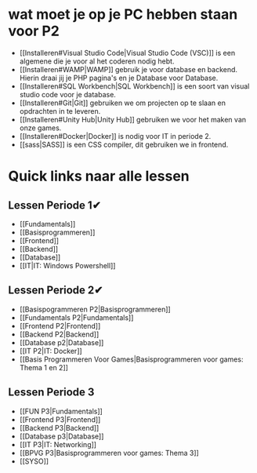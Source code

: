 # wat moet je op je PC hebben staan voor P2
- [[Installeren#Visual Studio Code|Visual Studio Code (VSC)]] is een algemene die je voor al het coderen nodig hebt.
- [[Installeren#WAMP|WAMP]] gebruik je voor database en backend. Hierin draai jij je PHP pagina's en je Database voor Database.
- [[Installeren#SQL Workbench|SQL Workbench]] is een soort van visual studio code voor je database. 
- [[Installeren#Git|Git]] gebruiken we om projecten op te slaan en opdrachten in te leveren.
- [[Installeren#Unity Hub|Unity Hub]] gebruiken we voor het maken van onze games. 
- [[Installeren#Docker|Docker]] is nodig voor IT in periode 2.
- [[sass|SASS]] is een CSS compiler, dit gebruiken we in frontend.


# Quick links naar alle lessen
## Lessen Periode 1✔
- [[Fundamentals]]
- [[Basisprogrammeren]]
- [[Frontend]]
- [[Backend]]
- [[Database]]
- [[IT|IT: Windows Powershell]]
## Lessen Periode 2✔
- [[Basispogrammeren P2|Basisprogrammeren]]
- [[Fundamentals P2|Fundamentals]]
- [[Frontend P2|Frontend]]
- [[Backend P2|Backend]]
- [[Database p2|Database]]
- [[IT P2|IT: Docker]]
- [[Basis Programmeren Voor Games|Basisprogrammeren voor games: Thema 1 en 2]]
## Lessen Periode 3
- [[FUN P3|Fundamentals]]
- [[Frontend P3|Frontend]]
- [[Backend P3|Backend]]
- [[Database p3|Database]]
- [[IT P3|IT: Networking]]
- [[BPVG P3|Basisprogrammeren voor games: Thema 3]]
- [[SYSO]]

